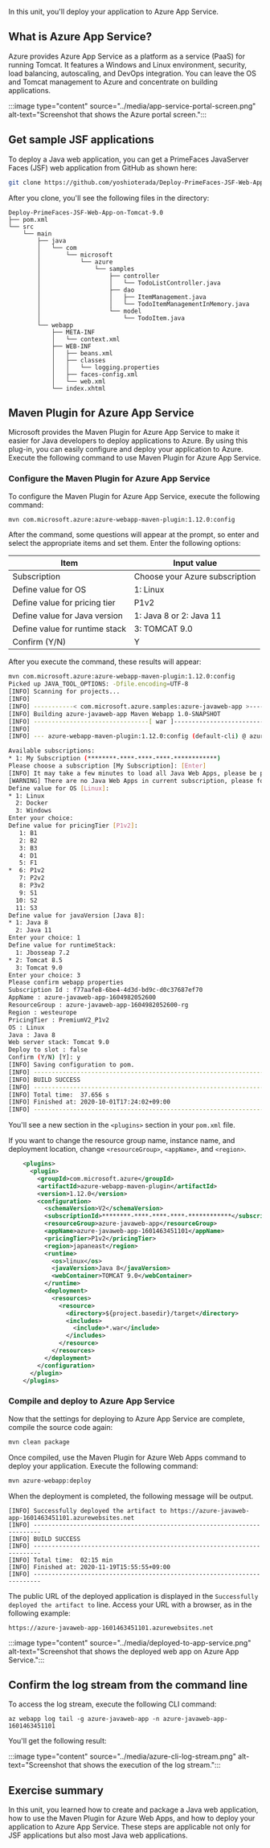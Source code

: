 In this unit, you'll deploy your application to Azure App Service.

## What is Azure App Service?

Azure provides Azure App Service as a platform as a service (PaaS) for running Tomcat. It features a Windows and Linux environment, security, load balancing, autoscaling, and DevOps integration. You can leave the OS and Tomcat management to Azure and concentrate on building applications.

:::image type="content" source="../media/app-service-portal-screen.png" alt-text="Screenshot that shows the Azure portal screen.":::

## Get sample JSF applications

To deploy a Java web application, you can get a PrimeFaces JavaServer Faces (JSF) web application from GitHub as shown here:

```bash
git clone https://github.com/yoshioterada/Deploy-PrimeFaces-JSF-Web-App-on-Tomcat-9.0
```

After you clone, you'll see the following files in the directory:

```
Deploy-PrimeFaces-JSF-Web-App-on-Tomcat-9.0
├── pom.xml
└── src
    └── main
        ├── java
        │   └── com
        │       └── microsoft
        │           └── azure
        │               └── samples
        │                   ├── controller
        │                   │   └── TodoListController.java
        │                   ├── dao
        │                   │   ├── ItemManagement.java
        │                   │   └── TodoItemManagementInMemory.java
        │                   └── model
        │                       └── TodoItem.java
        └── webapp
            ├── META-INF
            │   └── context.xml
            ├── WEB-INF
            │   ├── beans.xml
            │   ├── classes
            │   │   └── logging.properties
            │   ├── faces-config.xml
            │   └── web.xml
            └── index.xhtml
```

## Maven Plugin for Azure App Service

Microsoft provides the Maven Plugin for Azure App Service to make it easier for Java developers to deploy applications to Azure. By using this plug-in, you can easily configure and deploy your application to Azure.
Execute the following command to use Maven Plugin for Azure App Service.

### Configure the Maven Plugin for Azure App Service

To configure the Maven Plugin for Azure App Service, execute the following command:

```bash
mvn com.microsoft.azure:azure-webapp-maven-plugin:1.12.0:config
```

After the command, some questions will appear at the prompt, so enter and select the appropriate items and set them. Enter the following options:

|  Item  |  Input value  |
| ---- | ---- |
|  Subscription  |  Choose your Azure subscription |
|  Define value for OS  |  1: Linux |
|  Define value for pricing tier | P1v2 |
|  Define value for Java version  |  1: Java 8 or 2: Java 11 |
|  Define value for runtime stack  |  3: TOMCAT 9.0 |
|  Confirm (Y/N)  |  Y |

After you execute the command, these results will appear:

```bash
mvn com.microsoft.azure:azure-webapp-maven-plugin:1.12.0:config
Picked up JAVA_TOOL_OPTIONS: -Dfile.encoding=UTF-8
[INFO] Scanning for projects...
[INFO]
[INFO] -----------< com.microsoft.azure.samples:azure-javaweb-app >------------
[INFO] Building azure-javaweb-app Maven Webapp 1.0-SNAPSHOT
[INFO] --------------------------------[ war ]---------------------------------
[INFO]
[INFO] --- azure-webapp-maven-plugin:1.12.0:config (default-cli) @ azure-javaweb-app ---

Available subscriptions:
* 1: My Subscription (********-****-****-****-************)
Please choose a subscription [My Subscription]: [Enter]
[INFO] It may take a few minutes to load all Java Web Apps, please be patient.
[WARNING] There are no Java Web Apps in current subscription, please follow the following steps to create a new one.
Define value for OS [Linux]:
* 1: Linux
  2: Docker
  3: Windows
Enter your choice:
Define value for pricingTier [P1v2]:
   1: B1
   2: B2
   3: B3
   4: D1
   5: F1
*  6: P1v2
   7: P2v2
   8: P3v2
   9: S1
  10: S2
  11: S3
Define value for javaVersion [Java 8]:
* 1: Java 8
  2: Java 11
Enter your choice: 1
Define value for runtimeStack:
  1: Jbosseap 7.2
* 2: Tomcat 8.5
  3: Tomcat 9.0
Enter your choice: 3
Please confirm webapp properties
Subscription Id : f77aafe8-6be4-4d3d-bd9c-d0c37687ef70
AppName : azure-javaweb-app-1604982052600
ResourceGroup : azure-javaweb-app-1604982052600-rg
Region : westeurope
PricingTier : PremiumV2_P1v2
OS : Linux
Java : Java 8
Web server stack: Tomcat 9.0
Deploy to slot : false
Confirm (Y/N) [Y]: y
[INFO] Saving configuration to pom.
[INFO] ------------------------------------------------------------------------
[INFO] BUILD SUCCESS
[INFO] ------------------------------------------------------------------------
[INFO] Total time:  37.656 s
[INFO] Finished at: 2020-10-01T17:24:02+09:00
[INFO] ------------------------------------------------------------------------
```

You'll see a new section in the `<plugins>` section in your `pom.xml` file.

If you want to change the resource group name, instance name, and deployment location, change `<resourceGroup>`, `<appName>`, and `<region>`.

```xml
    <plugins>
      <plugin>
        <groupId>com.microsoft.azure</groupId>
        <artifactId>azure-webapp-maven-plugin</artifactId>
        <version>1.12.0</version>
        <configuration>
          <schemaVersion>V2</schemaVersion>
          <subscriptionId>********-****-****-****-************</subscriptionId>
          <resourceGroup>azure-javaweb-app</resourceGroup>
          <appName>azure-javaweb-app-1601463451101</appName>
          <pricingTier>P1v2</pricingTier>
          <region>japaneast</region>
          <runtime>
            <os>linux</os>
            <javaVersion>Java 8</javaVersion>
            <webContainer>TOMCAT 9.0</webContainer>
          </runtime>
          <deployment>
            <resources>
              <resource>
                <directory>${project.basedir}/target</directory>
                <includes>
                  <include>*.war</include>
                </includes>
              </resource>
            </resources>
          </deployment>
        </configuration>
      </plugin>
    </plugins>
```

### Compile and deploy to Azure App Service

Now that the settings for deploying to Azure App Service are complete, compile the source code again:

```bash
mvn clean package
```

Once compiled, use the Maven Plugin for Azure Web Apps command to deploy your application. Execute the following command:

```bash
mvn azure-webapp:deploy
```

When the deployment is completed, the following message will be output.

```text
[INFO] Successfully deployed the artifact to https://azure-javaweb-app-1601463451101.azurewebsites.net
[INFO] ------------------------------------------------------------------------
[INFO] BUILD SUCCESS
[INFO] ------------------------------------------------------------------------
[INFO] Total time:  02:15 min
[INFO] Finished at: 2020-11-19T15:55:55+09:00
[INFO] ------------------------------------------------------------------------
```

The public URL of the deployed application is displayed in the `Successfully deployed the artifact to` line. Access your URL with a browser, as in the following example:

`https://azure-javaweb-app-1601463451101.azurewebsites.net`

:::image type="content" source="../media/deployed-to-app-service.png" alt-text="Screenshot that shows the deployed web app on Azure App Service.":::

## Confirm the log stream from the command line

To access the log stream, execute the following CLI command:

```azurecli
az webapp log tail -g azure-javaweb-app -n azure-javaweb-app-1601463451101
```

You'll get the following result:

:::image type="content" source="../media/azure-cli-log-stream.png" alt-text="Screenshot that shows the execution of the log stream.":::

## Exercise summary

In this unit, you learned how to create and package a Java web application, how to use the Maven Plugin for Azure Web Apps, and how to deploy your application to Azure App Service. These steps are applicable not only for JSF applications but also most Java web applications.
